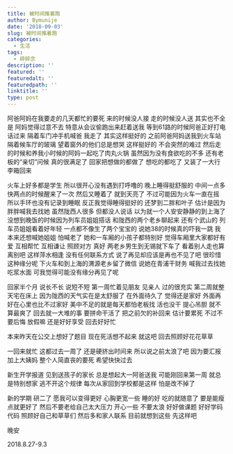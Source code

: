 ```yaml
---
title: 被时间推着跑
author: Bymunije
date: '2018-09-03'
slug: 被时间推着跑
categories:
  - 生活
tags:
  - 碎碎念
description: ''
featured: ''
featuredalt: ''
featuredpath: ''
linktitle: ''
type: post
---
```

阿爸阿妈在我要走的几天都忙的要死   来的时候没人接  走的时候没人送  其实也不全是 阿妈觉得过意不去  特意从会议偷跑出来赶着送我  等到61路的时候阿爸正好打电话过来  隔着车门冲手机喊爸 我走了  其实这样挺好的  之前阿爸阿妈送我到火车站  隔着候车厅的玻璃  望着窗外的他们总是想哭  这样挺好的 不会突然的难过 然后走的时候和养我小时候的阿妈一起吃了肉丸火锅  虽然因为没有食欲吃的不多 还有老板的“亲切”问候  真的很满足了  回家把想做的都做了  想吃的都吃了  又装了一大行李箱回来  

火车上好多都是学生  所以很开心没有遇到打呼噜的  晚上睡得挺舒服的  中间一点多快两点的时候醒来了一次  然后又睡着了  就到天亮了  不过可能因为火车一直在摇  所以手环也没有记录到睡眠  反正我觉得睡得挺好的  还梦到二胖和叶子  估计是因为胖胖喊我去找她  虽然陇西人很多  但都没人说话  以为就一个人安安静静的到上海了  没想到晚饭的时候因为列车员姐姐搭话  和陇西的两个老乡聊起来  还有个武山的  列车员姐姐看着好年轻  一点都不像生了两个宝宝的  说她38的时候真的吓我一跳  我本来还想喊她姐姐  怕喊老了  她和一车厢的小孩子都特别好  觉得车厢里大家都好有爱  互相帮忙  互相谦让  照顾对方  真好  两老乡男生到无锡就下车了  看着别人走也算离别吧  这样萍水相逢  没有任何联系方式  说了再见却应该是再也不见了吧  很珍惜这种缘分呢 下火车和到上海的渭源老乡留了微信  说她在青浦干财务  喊我过去找她吃浆水面  可我觉得可能没有缘分再见了呢

回家半个月  说长不长  说短不短  第一周忙着见朋友  见亲人  过的很充实  第二周就整天宅在床上  因为陇西的天气实在是太舒服了  在外面待久了  觉得还是家好  外面再好在心里也比不过家好  美中不足的就是每天都怕老板找  活也没干  提心吊胆  就不算最爽了   回去就一大堆的事  要拼命干活了  把之前欠的补回来  估计要累死  不过不要后悔  放假嘛  还是好好享受  回去好好忙

本来昨天在公交上想好了题目  现在死活想不起来  就这吧  回去照顾好花花草草

一回来就忙  这都过去一周了  还是硬挤出时间来  所以说之前太浪了吧  因为要汇报加上大姨妈  整个人简直丧的要死  希望快快过去

新生开学报道  见到送孩子的家长 总是想起大一阿爸送我  可能刚回来第一周  就总是特别想家  逃不开这个规律  每次从家回到学校都是这样  怕是改不掉了 

新的学期 研二了  愿我可以变得更好  心胸更宽一些  睡的好  吃的就随意了 要是能瘦点就更好了  然后不要老给自己太大压力  开心一些  不要太浪  好好做课题  好好学码代码  照顾好自己和草草们  然后多和家人联系 目前就想到这些  先这样吧

晚安

2018.8.27-9.3
